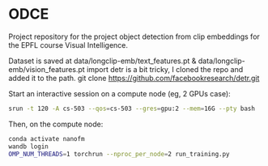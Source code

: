 # ODCE
Project repository for the project object detection from clip embeddings for the EPFL course Visual Intelligence.

Dataset is saved at data/longclip-emb/text_features.pt & data/longclip-emb/vision_features.pt
import detr is a bit tricky, I cloned the repo and added it to the path.
git clone https://github.com/facebookresearch/detr.git

Start an interactive session on a compute node (eg, 2 GPUs case):

```bash
srun -t 120 -A cs-503 --qos=cs-503 --gres=gpu:2 --mem=16G --pty bash
```
Then, on the compute node:

```bash
conda activate nanofm
wandb login
OMP_NUM_THREADS=1 torchrun --nproc_per_node=2 run_training.py 
